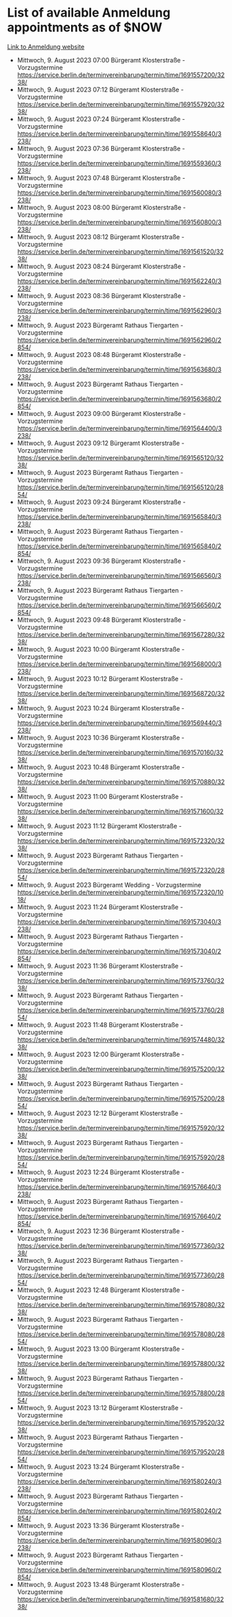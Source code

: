 # List of available Anmeldung appointments as of $NOW
[Link to Anmeldung website](https://service.berlin.de/terminvereinbarung/termin/tag.php?termin=1&anliegen[]=120686&dienstleisterlist=122210,122217,327316,122219,327312,122227,327314,122231,327346,122243,327348,122254,122252,329742,122260,329745,122262,329748,122271,327278,122273,327274,122277,327276,330436,122280,327294,122282,327290,122284,327292,122291,327270,122285,327266,122286,327264,122296,327268,150230,329760,122297,327286,122294,327284,122312,329763,122314,329775,122304,327330,122311,327334,122309,327332,317869,122281,327352,122279,329772,122283,122276,327324,122274,327326,122267,329766,122246,327318,122251,327320,122257,327322,122208,327298,122226,327300&herkunft=http%3A%2F%2Fservice.berlin.de%2Fdienstleistung%2F120686%2F)
- Mittwoch, 9. August 2023 07:00 Bürgeramt Klosterstraße - Vorzugstermine https://service.berlin.de/terminvereinbarung/termin/time/1691557200/3238/
- Mittwoch, 9. August 2023 07:12 Bürgeramt Klosterstraße - Vorzugstermine https://service.berlin.de/terminvereinbarung/termin/time/1691557920/3238/
- Mittwoch, 9. August 2023 07:24 Bürgeramt Klosterstraße - Vorzugstermine https://service.berlin.de/terminvereinbarung/termin/time/1691558640/3238/
- Mittwoch, 9. August 2023 07:36 Bürgeramt Klosterstraße - Vorzugstermine https://service.berlin.de/terminvereinbarung/termin/time/1691559360/3238/
- Mittwoch, 9. August 2023 07:48 Bürgeramt Klosterstraße - Vorzugstermine https://service.berlin.de/terminvereinbarung/termin/time/1691560080/3238/
- Mittwoch, 9. August 2023 08:00 Bürgeramt Klosterstraße - Vorzugstermine https://service.berlin.de/terminvereinbarung/termin/time/1691560800/3238/
- Mittwoch, 9. August 2023 08:12 Bürgeramt Klosterstraße - Vorzugstermine https://service.berlin.de/terminvereinbarung/termin/time/1691561520/3238/
- Mittwoch, 9. August 2023 08:24 Bürgeramt Klosterstraße - Vorzugstermine https://service.berlin.de/terminvereinbarung/termin/time/1691562240/3238/
- Mittwoch, 9. August 2023 08:36 Bürgeramt Klosterstraße - Vorzugstermine https://service.berlin.de/terminvereinbarung/termin/time/1691562960/3238/
- Mittwoch, 9. August 2023  Bürgeramt Rathaus Tiergarten - Vorzugstermine https://service.berlin.de/terminvereinbarung/termin/time/1691562960/2854/
- Mittwoch, 9. August 2023 08:48 Bürgeramt Klosterstraße - Vorzugstermine https://service.berlin.de/terminvereinbarung/termin/time/1691563680/3238/
- Mittwoch, 9. August 2023  Bürgeramt Rathaus Tiergarten - Vorzugstermine https://service.berlin.de/terminvereinbarung/termin/time/1691563680/2854/
- Mittwoch, 9. August 2023 09:00 Bürgeramt Klosterstraße - Vorzugstermine https://service.berlin.de/terminvereinbarung/termin/time/1691564400/3238/
- Mittwoch, 9. August 2023 09:12 Bürgeramt Klosterstraße - Vorzugstermine https://service.berlin.de/terminvereinbarung/termin/time/1691565120/3238/
- Mittwoch, 9. August 2023  Bürgeramt Rathaus Tiergarten - Vorzugstermine https://service.berlin.de/terminvereinbarung/termin/time/1691565120/2854/
- Mittwoch, 9. August 2023 09:24 Bürgeramt Klosterstraße - Vorzugstermine https://service.berlin.de/terminvereinbarung/termin/time/1691565840/3238/
- Mittwoch, 9. August 2023  Bürgeramt Rathaus Tiergarten - Vorzugstermine https://service.berlin.de/terminvereinbarung/termin/time/1691565840/2854/
- Mittwoch, 9. August 2023 09:36 Bürgeramt Klosterstraße - Vorzugstermine https://service.berlin.de/terminvereinbarung/termin/time/1691566560/3238/
- Mittwoch, 9. August 2023  Bürgeramt Rathaus Tiergarten - Vorzugstermine https://service.berlin.de/terminvereinbarung/termin/time/1691566560/2854/
- Mittwoch, 9. August 2023 09:48 Bürgeramt Klosterstraße - Vorzugstermine https://service.berlin.de/terminvereinbarung/termin/time/1691567280/3238/
- Mittwoch, 9. August 2023 10:00 Bürgeramt Klosterstraße - Vorzugstermine https://service.berlin.de/terminvereinbarung/termin/time/1691568000/3238/
- Mittwoch, 9. August 2023 10:12 Bürgeramt Klosterstraße - Vorzugstermine https://service.berlin.de/terminvereinbarung/termin/time/1691568720/3238/
- Mittwoch, 9. August 2023 10:24 Bürgeramt Klosterstraße - Vorzugstermine https://service.berlin.de/terminvereinbarung/termin/time/1691569440/3238/
- Mittwoch, 9. August 2023 10:36 Bürgeramt Klosterstraße - Vorzugstermine https://service.berlin.de/terminvereinbarung/termin/time/1691570160/3238/
- Mittwoch, 9. August 2023 10:48 Bürgeramt Klosterstraße - Vorzugstermine https://service.berlin.de/terminvereinbarung/termin/time/1691570880/3238/
- Mittwoch, 9. August 2023 11:00 Bürgeramt Klosterstraße - Vorzugstermine https://service.berlin.de/terminvereinbarung/termin/time/1691571600/3238/
- Mittwoch, 9. August 2023 11:12 Bürgeramt Klosterstraße - Vorzugstermine https://service.berlin.de/terminvereinbarung/termin/time/1691572320/3238/
- Mittwoch, 9. August 2023  Bürgeramt Rathaus Tiergarten - Vorzugstermine https://service.berlin.de/terminvereinbarung/termin/time/1691572320/2854/
- Mittwoch, 9. August 2023  Bürgeramt Wedding - Vorzugstermine https://service.berlin.de/terminvereinbarung/termin/time/1691572320/1018/
- Mittwoch, 9. August 2023 11:24 Bürgeramt Klosterstraße - Vorzugstermine https://service.berlin.de/terminvereinbarung/termin/time/1691573040/3238/
- Mittwoch, 9. August 2023  Bürgeramt Rathaus Tiergarten - Vorzugstermine https://service.berlin.de/terminvereinbarung/termin/time/1691573040/2854/
- Mittwoch, 9. August 2023 11:36 Bürgeramt Klosterstraße - Vorzugstermine https://service.berlin.de/terminvereinbarung/termin/time/1691573760/3238/
- Mittwoch, 9. August 2023  Bürgeramt Rathaus Tiergarten - Vorzugstermine https://service.berlin.de/terminvereinbarung/termin/time/1691573760/2854/
- Mittwoch, 9. August 2023 11:48 Bürgeramt Klosterstraße - Vorzugstermine https://service.berlin.de/terminvereinbarung/termin/time/1691574480/3238/
- Mittwoch, 9. August 2023 12:00 Bürgeramt Klosterstraße - Vorzugstermine https://service.berlin.de/terminvereinbarung/termin/time/1691575200/3238/
- Mittwoch, 9. August 2023  Bürgeramt Rathaus Tiergarten - Vorzugstermine https://service.berlin.de/terminvereinbarung/termin/time/1691575200/2854/
- Mittwoch, 9. August 2023 12:12 Bürgeramt Klosterstraße - Vorzugstermine https://service.berlin.de/terminvereinbarung/termin/time/1691575920/3238/
- Mittwoch, 9. August 2023  Bürgeramt Rathaus Tiergarten - Vorzugstermine https://service.berlin.de/terminvereinbarung/termin/time/1691575920/2854/
- Mittwoch, 9. August 2023 12:24 Bürgeramt Klosterstraße - Vorzugstermine https://service.berlin.de/terminvereinbarung/termin/time/1691576640/3238/
- Mittwoch, 9. August 2023  Bürgeramt Rathaus Tiergarten - Vorzugstermine https://service.berlin.de/terminvereinbarung/termin/time/1691576640/2854/
- Mittwoch, 9. August 2023 12:36 Bürgeramt Klosterstraße - Vorzugstermine https://service.berlin.de/terminvereinbarung/termin/time/1691577360/3238/
- Mittwoch, 9. August 2023  Bürgeramt Rathaus Tiergarten - Vorzugstermine https://service.berlin.de/terminvereinbarung/termin/time/1691577360/2854/
- Mittwoch, 9. August 2023 12:48 Bürgeramt Klosterstraße - Vorzugstermine https://service.berlin.de/terminvereinbarung/termin/time/1691578080/3238/
- Mittwoch, 9. August 2023  Bürgeramt Rathaus Tiergarten - Vorzugstermine https://service.berlin.de/terminvereinbarung/termin/time/1691578080/2854/
- Mittwoch, 9. August 2023 13:00 Bürgeramt Klosterstraße - Vorzugstermine https://service.berlin.de/terminvereinbarung/termin/time/1691578800/3238/
- Mittwoch, 9. August 2023  Bürgeramt Rathaus Tiergarten - Vorzugstermine https://service.berlin.de/terminvereinbarung/termin/time/1691578800/2854/
- Mittwoch, 9. August 2023 13:12 Bürgeramt Klosterstraße - Vorzugstermine https://service.berlin.de/terminvereinbarung/termin/time/1691579520/3238/
- Mittwoch, 9. August 2023  Bürgeramt Rathaus Tiergarten - Vorzugstermine https://service.berlin.de/terminvereinbarung/termin/time/1691579520/2854/
- Mittwoch, 9. August 2023 13:24 Bürgeramt Klosterstraße - Vorzugstermine https://service.berlin.de/terminvereinbarung/termin/time/1691580240/3238/
- Mittwoch, 9. August 2023  Bürgeramt Rathaus Tiergarten - Vorzugstermine https://service.berlin.de/terminvereinbarung/termin/time/1691580240/2854/
- Mittwoch, 9. August 2023 13:36 Bürgeramt Klosterstraße - Vorzugstermine https://service.berlin.de/terminvereinbarung/termin/time/1691580960/3238/
- Mittwoch, 9. August 2023  Bürgeramt Rathaus Tiergarten - Vorzugstermine https://service.berlin.de/terminvereinbarung/termin/time/1691580960/2854/
- Mittwoch, 9. August 2023 13:48 Bürgeramt Klosterstraße - Vorzugstermine https://service.berlin.de/terminvereinbarung/termin/time/1691581680/3238/
